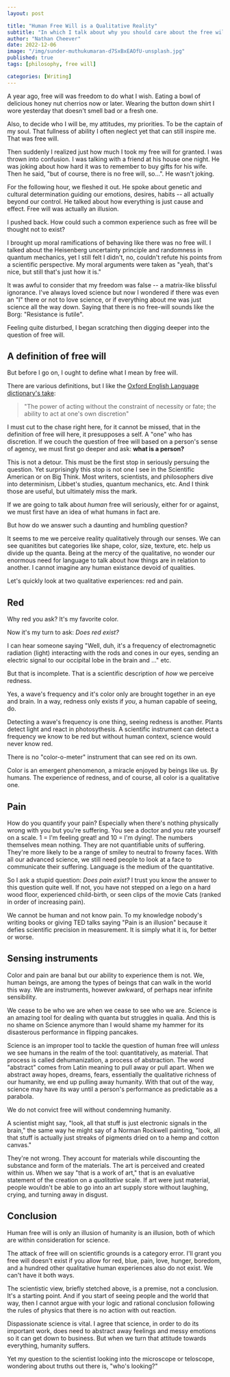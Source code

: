 ```yaml
---
layout: post

title: "Human Free Will is a Qualitative Reality"
subtitle: "In which I talk about why you should care about the free will debate" 
author: "Nathan Cheever"
date: 2022-12-06
image: "/img/sunder-muthukumaran-d7SxBxEAOfU-unsplash.jpg"
published: true
tags: [philosophy, free will]

categories: [Writing]
---
```


A year ago, free will was freedom to do what I wish.
Eating a bowl of delicious honey nut cherrios now or later.
Wearing the button down shirt I wore yesterday that doesn't smell bad or a fresh one.

Also, to decide who I will be, my attitudes, my priorities.
To be the captain of my soul.
That fullness of ability I often neglect yet that can still inspire me.
That was free will.

Then suddenly I realized just how much I took my free will for granted.
I was thrown into confusion.
I was talking with a friend at his house one night.
He was joking about how hard it was to remember to buy gifts for his wife.
Then he said, "but of course, there is no free will, so...". 
He wasn't joking.

For the following hour, we fleshed it out.
 He spoke about genetic and cultural determination guiding our emotions, desires, habits -- all actually beyond our control.
 He talked about how everything is just cause and effect.
 Free will was actually an illusion.

I pushed back.
How could such a common experience such as free will be thought not to exist?

I brought up moral ramifications of behaving like there was no free will. I talked about the Heisenberg uncertainty principle and randomness in quantum mechanics, yet I still felt I didn't, no, couldn't refute his points from a scientific perspective. My moral arguments were taken as "yeah, that's nice, but still that's just how it is."

It was awful to consider that my freedom was false -- a matrix-like blissful ignorance.
I've always loved science but now I wondered if there was even an "I" there or not to love science, or if everything about me was just science all the way down. 
Saying that there is no free-will sounds like the Borg: "Resistance is futile".

Feeling quite disturbed, I began scratching then digging deeper into the question of free will.

## A definition of free will 
But before I go on, I ought to define what I mean by free will.

There are various definitions, but I like the [Oxford English Language dictionary's take](https://www.google.com/search?q=what+is+free+will):
> "The power of acting without the constraint of necessity or fate; the ability to act at one's own discretion"

I must cut to the chase right here, for it cannot be missed, that in the definition of free will here, it presupposes a self.
A "one" who has discretion.
If we couch the question of free will based on a person's sense of agency, we must first go deeper and ask: **what is a person?**

This is not a detour.
This must be the first stop in seriously persuing the question.
Yet surprisingly this stop is not one I see in the Scientific American or on Big Think.
Most writers, scientists, and philosophers dive into determinism, Libbet's studies, quantum mechanics, etc.
And I think those are useful, but ultimately miss the mark. 

If we are going to talk about _human_ free will seriously, either for or against, we must first have an idea of what humans in fact are. 

But how do we answer such a daunting and humbling question?  

It seems to me we perceive reality qualitatively through our senses. We can see quanitites but categories like shape, color, size, texture, etc. help us divide up the quanta. 
Being at the mercy of the qualitative, no wonder our enormous need for language to talk about how things are in relation to another.
I cannot imagine any human existance devoid of qualities. 

Let's quickly look at two qualitative experiences: red and pain.

## Red
Why red you ask? It's my favorite color.

Now it's my turn to ask: _Does red exist?_

I can hear someone saying "Well, duh, it's a frequency of electromagnetic radiation (light) interacting with the rods and cones in our eyes, sending an electric signal to our occipital lobe in the brain and ..." etc.

But that is incomplete. That is a scientific description of _how_ we perceive redness. 

Yes, a wave's frequency and it's color only are brought together in an eye and brain.
In a way, redness only exists if _you_, a human capable of seeing, do.

Detecting a wave's frequency is one thing, seeing redness is another.
Plants detect light and react in photosythesis. 
A scientific instrument can detect a frequency we know to be red but without human context, science would never know red.

There is no "color-o-meter" instrument that can see red on its own.

Color is an emergent phenomenon, a miracle enjoyed by beings like us. By humans.
The experience of redness, and of course, all color is a qualitative one.

## Pain
How do you quantify your pain? Especially when there's nothing physically wrong with you but you're suffering. You see a doctor and you rate yourself on a scale. 1 = I'm feeling great! and 10 = I'm dying!. The numbers themselves mean nothing. They are not quantifiable units of suffering. They're more likely to be a range of smiley to neutral to frowny faces. With all our advanced science, we still need people to look at a face to communicate their suffering. Language is the medium of the quantitative.

So I ask a stupid question: _Does pain exist?_
I trust you know the answer to this question quite well. If not, you have not stepped on a lego on a hard wood floor, experienced child-birth, or seen clips of the movie Cats (ranked in order of increasing pain). 

We cannot be human and not know pain. To my knowledge nobody's writing books or giving TED talks saying "Pain is an illusion" because it defies scientific precision in measurement. It is simply what it is, for better or worse. 

## Sensing instruments
Color and pain are banal but our ability to experience them is not.
We, human beings, are among the types of beings that can walk in the world this way. 
We are instruments, however awkward, of perhaps near infinite sensibility.

We cease to be who we are when we cease to see who we are.
Science is an amazing tool for dealing with quanta but struggles in qualia.
And this is no shame on Science anymore than I would shame my hammer for its disasterous performance in flipping pancakes.

Science is an improper tool to tackle the question of human free will _unless_ we see humans in the realm of the tool: quantitatively, as material. 
That process is called dehumanization, a process of abstraction. 
The word "abstract" comes from Latin meaning to pull away or pull apart. 
When we abstract away hopes, dreams, fears, essentially the qualitative richness of our humanity, we end up pulling away humanity.
With that out of the way, science may have its way until a person's performance as predictable as a parabola. 

We do not convict free will without condemning humanity.

A scientist might say, "look, all that stuff is just electronic signals in the brain," the same way he might say of a Norman Rockwell painting, "look, all that stuff is actually just streaks of pigments dried on to a hemp and cotton canvas."

They're not wrong.
They account for materials while discounting the substance and form of the materials.
The art is perceived and created within us.
When we say "that is a work of art," that is an evaluative statement of the creation on a _qualitative_ scale.
If art were just material, people wouldn't be able to go into an art supply store without laughing, crying, and turning away in disgust.

## Conclusion
Human free will is only an illusion of humanity is an illusion, both of which are within consideration for science.

The attack of free will on scientific grounds is a category error. 
I'll grant you free will doesn't exist if you allow for red, blue, pain, love, hunger, boredom, and a hundred other qualitative human experiences also do not exist. We can't have it both ways. 

The scientistic view, briefly stetched above, is a premise, not a conclusion. It's a starting point. And if you start of seeing people and the world that way, then I cannot argue with your logic and rational conclusion following the rules of physics that there is no action with out reaction.

Dispassionate science is vital. I agree that science, in order to do its important work, does need to abstract away feelings and messy emotions so it can get down to business. But when we turn that attitude towards everything, humanity suffers.

Yet my question to the scientist looking into the microscope or teloscope, wondering about truths out there is, "who's looking?"

